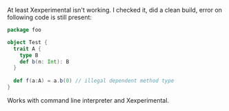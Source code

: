 At least Xexperimental isn't working. I checked it, did a clean build, error on following code is still present:


```scala
package foo

object Test {
  trait A {
    type B
    def b(n: Int): B
  }
  
  def f(a:A) = a.b(0) // illegal dependent method type
}
```

Works with command line interpreter and Xexperimental.
